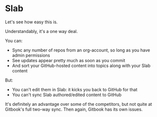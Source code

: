 # Slab
Let's see how easy this is.

Understandably, it's a one way deal.

You can:

- Sync any number of repos from an org-account, so long as you have admin permissions
- See updates appear pretty much as soon as you commit
- And sort your GitHub-hosted content into topics along with your Slab content

But:

- You can't edit them in Slab: it kicks you back to GitHub for that
- You can't sync Slab authored/edited content to GitHub

It's definitely an advantage over some of the competitors, but not quite at Gitbook's full two-way sync. Then again, Gitbook has its own issues.
